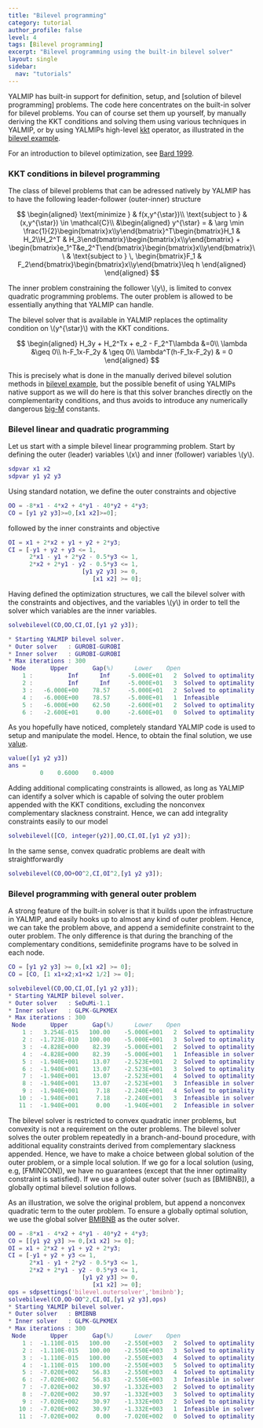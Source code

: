 ```yaml
---
title: "Bilevel programming"
category: tutorial
author_profile: false
level: 4
tags: [Bilevel programming]
excerpt: "Bilevel programming using the built-in bilevel solver"
layout: single
sidebar:
  nav: "tutorials"
---
```




YALMIP has built-in support for definition, setup, and [solution of bilevel programming] problems. The code here concentrates on the built-in solver for bilevel problems. You can of course set them up yourself, by manually deriving the KKT conditions and solving them using various techniques in YALMIP, or by using YALMIPs high-level [kkt](/command/kkt) operator, as illustrated in the [bilevel example](/example/bilevelprogrammingalternatives).

For an introduction to bilevel optimization, see [Bard 1999](/reference/bard1999).

### KKT conditions in bilevel programming

The class of bilevel problems that can be adressed natively by YALMIP has to have the following leader-follower (outer-inner) structure

$$
\begin{aligned}
\text{minimize } & f(x,y^{\star})\\
\text{subject to } & (x,y^{\star}) \in \mathcal{C}\\
&\begin{aligned}
y^{\star} = & \arg \min \frac{1}{2}\begin{bmatrix}x\\y\end{bmatrix}^T\begin{bmatrix}H_1 & H_2\\H_2^T & H_3\end{bmatrix}\begin{bmatrix}x\\y\end{bmatrix} + \begin{bmatrix}e_1^T&e_2^T\end{bmatrix}\begin{bmatrix}x\\y\end{bmatrix}\\
& \text{subject to } \, \begin{bmatrix}F_1 & F_2\end{bmatrix}\begin{bmatrix}x\\y\end{bmatrix}\leq h
\end{aligned}
\end{aligned}
$$

The inner problem constraining the follower \\(y\\), is limited to convex quadratic programming problems. The outer problem is allowed to be essentially anything that YALMIP can handle.

The bilevel solver that is available in YALMIP replaces the optimality condition on \\(y^{\star}\\) with the KKT conditions.

$$
\begin{aligned}
H_3y + H_2^Tx + e_2 - F_2^T\lambda &=0\\
\lambda &\geq 0\\
h-F_1x-F_2y & \geq 0\\
\lambda^T(h-F_1x-F_2y) & = 0
\end{aligned}
$$

This is precisely what is done in the manually derived bilevel solution methods in [bilevel example](/example/bilevelprogrammingalternatives), but the possible benefit of using YALMIPs native support as we will do here is that this solver branches directly on the complementarity conditions, and thus avoids to introduce any numerically dangerous [big-M](/tutorial/bigmandconvexhulls) constants.

### Bilevel linear and quadratic programming

Let us start with a simple bilevel linear programming problem. Start by defining the outer (leader) variables \\(x\\) and inner (follower) variables \\(y\\).

````matlab
sdpvar x1 x2
sdpvar y1 y2 y3
````

Using standard notation, we define the outer constraints and objective

````matlab
OO = -8*x1 - 4*x2 + 4*y1 - 40*y2 + 4*y3;
CO = [y1 y2 y3]>=0,[x1 x2]>=0];
````

followed by the inner constraints and objective

````matlab
OI = x1 + 2*x2 + y1 + y2 + 2*y3;
CI = [-y1 + y2 + y3 <= 1,
      2*x1 - y1 + 2*y2 - 0.5*y3 <= 1,
      2*x2 + 2*y1 - y2 - 0.5*y3 <= 1,
                     [y1 y2 y3] >= 0,
                        [x1 x2] >= 0];
````

Having defined the optimization structures, we call the bilevel solver with the constraints and objectives, and the variables \\(y\\) in order to tell the solver which variables are the inner variables.

````matlab
solvebilevel(CO,OO,CI,OI,[y1 y2 y3]);

* Starting YALMIP bilevel solver.
* Outer solver   : GUROBI-GUROBI
* Inner solver   : GUROBI-GUROBI
* Max iterations : 300
 Node       Upper       Gap(%)      Lower    Open
    1 :          Inf      Inf     -5.000E+01   2  Solved to optimality
    2 :          Inf      Inf     -5.000E+01   3  Solved to optimality
    3 :   -6.000E+00    78.57     -5.000E+01   2  Solved to optimality
    4 :   -6.000E+00    78.57     -5.000E+01   1  Infeasible
    5 :   -6.000E+00    62.50     -2.600E+01   2  Solved to optimality
    6 :   -2.600E+01     0.00     -2.600E+01   0  Solved to optimality
````

As you hopefully have noticed, completely standard YALMIP code is used to setup and manipulate the model. Hence, to obtain the final solution, we use [value](/command/value).

````matlab
value([y1 y2 y3])
ans =
         0    0.6000    0.4000
````

Adding additional complicating constraints is allowed, as long as YALMIP can identify a solver which is capable of solving the outer problem appended with the KKT conditions, excluding the nonconvex complementary slackness constraint. Hence, we can add integrality constraints easily to our model

````matlab
solvebilevel([CO, integer(y2)],OO,CI,OI,[y1 y2 y3]);
````

In the same sense, convex quadratic problems are dealt with straightforwardly

````matlab
solvebilevel(CO,OO+OO^2,CI,OI^2,[y1 y2 y3]);
````


### Bilevel programming with general outer problem

A strong feature of the built-in solver is that it builds upon the infrastructure in YALMIP, and easily hooks up to almost any kind of outer problem. Hence, we can take the problem above, and append a semidefinite constraint to the outer problem. The only difference is that during the branching of the complementary conditions, semidefinite programs have to be solved in each node.

````matlab
CO = [y1 y2 y3] >= 0,[x1 x2] >= 0];
CO = [CO, [1 x1+x2;x1+x2 1/2] >= 0];

solvebilevel(CO,OO,CI,OI,[y1 y2 y3]);
* Starting YALMIP bilevel solver.
* Outer solver   : SeDuMi-1.1
* Inner solver   : GLPK-GLPKMEX
* Max iterations : 300
 Node       Upper       Gap(%)      Lower    Open
    1 :   3.254E-015   100.00    -5.000E+001   2  Solved to optimality
    2 :  -1.723E-010   100.00    -5.000E+001   3  Solved to optimality
    3 :  -4.828E+000    82.39    -5.000E+001   2  Solved to optimality
    4 :  -4.828E+000    82.39    -5.000E+001   1  Infeasible in solver
    5 :  -1.940E+001    13.07    -2.523E+001   2  Solved to optimality
    6 :  -1.940E+001    13.07    -2.523E+001   3  Solved to optimality
    7 :  -1.940E+001    13.07    -2.523E+001   4  Solved to optimality
    8 :  -1.940E+001    13.07    -2.523E+001   3  Infeasible in solver
    9 :  -1.940E+001     7.18    -2.240E+001   4  Solved to optimality
   10 :  -1.940E+001     7.18    -2.240E+001   3  Infeasible in solver
   11 :  -1.940E+001     0.00    -1.940E+001   2  Infeasible in solver
````

The bilevel solver is restricted to convex quadratic inner problems, but convexity is not a requirement on the outer problems. The bilevel solver solves the outer problem repeatedly in a branch-and-bound procedure, with additional equality constraints derived from complementary slackness appended. Hence, we have to make a choice between global solution of the outer problem, or a simple local solution. If we go for a local solution (using, e.g, [FMINCON]), we have no guarantees (except that the inner optimality constraint is satisfied). If we use a global outer solver (such as [BMIBNB]), a globally optimal bilevel solution follows.

As an illustration, we solve the original problem, but append a nonconvex quadratic term to the outer problem. To ensure a globally optimal solution, we use the global solver [BMIBNB](/solver/bmibnb) as the outer solver.

````matlab
OO = -8*x1 - 4*x2 + 4*y1 - 40*y2 + 4*y3;
CO = [[y1 y2 y3] >= 0,[x1 x2] >= 0];
OI = x1 + 2*x2 + y1 + y2 + 2*y3;
CI = [-y1 + y2 + y3 <= 1,
      2*x1 - y1 + 2*y2 - 0.5*y3 <= 1,
      2*x2 + 2*y1 - y2 - 0.5*y3 <= 1,
                     [y1 y2 y3] >= 0,
                        [x1 x2] >= 0];
ops = sdpsettings('bilevel.outersolver','bmibnb');
solvebilevel(CO,OO-OO^2,CI,OI,[y1 y2 y3],ops)
* Starting YALMIP bilevel solver.
* Outer solver   : BMIBNB
* Inner solver   : GLPK-GLPKMEX
* Max iterations : 300
 Node       Upper       Gap(%)      Lower    Open
    1 :  -1.110E-015   100.00    -2.550E+003   2  Solved to optimality
    2 :  -1.110E-015   100.00    -2.550E+003   3  Solved to optimality
    3 :  -1.110E-015   100.00    -2.550E+003   4  Solved to optimality
    4 :  -1.110E-015   100.00    -2.550E+003   5  Solved to optimality
    5 :  -7.020E+002    56.83    -2.550E+003   4  Solved to optimality
    6 :  -7.020E+002    56.83    -2.550E+003   3  Infeasible in solver
    7 :  -7.020E+002    30.97    -1.332E+003   2  Solved to optimality
    8 :  -7.020E+002    30.97    -1.332E+003   3  Solved to optimality
    9 :  -7.020E+002    30.97    -1.332E+003   2  Solved to optimality
   10 :  -7.020E+002    30.97    -1.332E+003   1  Infeasible in solver
   11 :  -7.020E+002     0.00    -7.020E+002   0  Solved to optimality
````
